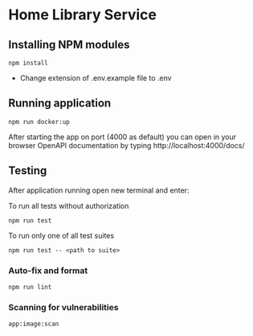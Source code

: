 # Home Library Service

## Installing NPM modules

```
npm install
```
- Change extension of .env.example file to .env 

## Running application

```
npm run docker:up
```

After starting the app on port (4000 as default) you can open
in your browser OpenAPI documentation by typing http://localhost:4000/docs/

## Testing

After application running open new terminal and enter:

To run all tests without authorization

```
npm run test
```

To run only one of all test suites

```
npm run test -- <path to suite>
```


### Auto-fix and format

```
npm run lint
```

### Scanning for vulnerabilities

```
app:image:scan
```



